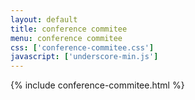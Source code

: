 ```yaml
---
layout: default
title: conference commitee
menu: conference commitee
css: ['conference-commitee.css']
javascript: ['underscore-min.js']
---
```

{% include conference-commitee.html %}